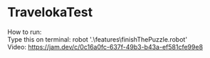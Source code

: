# TravelokaTest

How to run: <br>
Type this on terminal: robot '.\features\finishThePuzzle.robot'<br>
Video: https://jam.dev/c/0c16a0fc-637f-49b3-b43a-ef581cfe99e8
